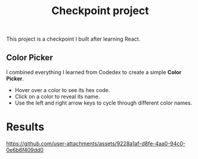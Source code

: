 <div align="center">
  <br>
  <h1>Checkpoint project</h1>
</div>
<br>

This project is a checkpoint I built after learning React.

## Color Picker
I combined everything I learned from Codedex to create a simple **Color Picker**.  
- Hover over a color to see its hex code.  
- Click on a color to reveal its name.  
- Use the left and right arrow keys to cycle through different color names.  

# Results
https://github.com/user-attachments/assets/9228a1af-d8fe-4aa0-94c0-0e6b6f409dd0
